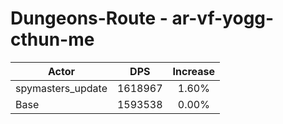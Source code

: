 # Dungeons-Route - ar-vf-yogg-cthun-me
| Actor | DPS | Increase |
|---|:---:|:---:|
|spymasters_update|1618967|1.60%|
|Base|1593538|0.00%|
